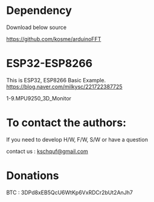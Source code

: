 # Dependency

  Download below source
  
  https://github.com/kosme/arduinoFFT

# ESP32-ESP8266

   This is ESP32, ESP8266 Basic Example. 
   https://blog.naver.com/milkysc/221722387725
   
   1-9.MPU9250_3D_Monitor

# To contact the authors:

If you need to develop H/W, F/W, S/W or have a question

contact us : kschquf@gmail.com


# Donations

BTC : 3DPd8xEB5QcU6WtKp6VxRDCr2bUt2AnJh7
